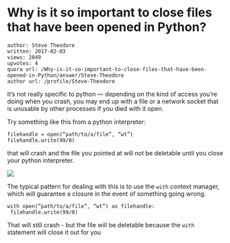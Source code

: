 # Why is it so important to close files that have been opened in Python?

	author: Steve Theodore
	written: 2017-02-03
	views: 2049
	upvotes: 4
	quora url: /Why-is-it-so-important-to-close-files-that-have-been-opened-in-Python/answer/Steve-Theodore
	author url: /profile/Steve-Theodore


It’s not really specific to python — depending on the kind of access you’re doing when you crash, you may end up with a file or a network socket that is unusable by other processes if you died with it open.

Try something like this from a python interpreter:

    filehandle = open(“path/to/a/file”, “wt”)
    filehandle.write(99/0)

that will crash and the file you pointed at will not be deletable until you close your python interpreter.

![](https://qph.fs.quoracdn.net/main-qimg-11f0fe08cd9319ec4763bb8f4d46b148)

The typical pattern for dealing with this is to use the `with` context manager, which will guarantee a closure in the event of something going wrong.

    with open(“path/to/a/file”, “wt”) as filehandle:
     filehandle.write(99/0)

That will still crash - but the file will be deletable because the `with` statement will close it out for you

